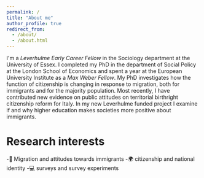 ```yaml
---
permalink: /
title: "About me"
author_profile: true
redirect_from: 
  - /about/
  - /about.html
---
```





I'm a *Leverhulme Early Career Fellow* in the Sociology department at the University of Essex. I completed my PhD in the department of Social Policy at the London School of Economics and spent a year at the European University Institute as a *Max Weber Fellow*. My PhD investigates how the function of citizenship is changing in response to migration, both for immigrants and for the majority population. Most recently, I have contributed new evidence on public attitudes on territorial birthright citizenship reform for Italy. In my new Leverhulme funded project I examine if and why higher education makes societies more positive about immigrants.

Research interests 
======

 -:luggage: Migration and attitudes towards immigrants
 -:earth_africa: citizenship and national identity 
 -:computer: surveys and survey experiments




